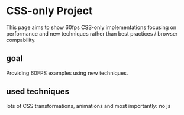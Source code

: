 # CSS-only Project
This page aims to show 60fps CSS-only implementations focusing on performance and new techniques rather than best practices / browser compability.

## goal

Providing 60FPS examples using new techniques.

## used techniques
lots of CSS transformations, animations and most importantly: no js